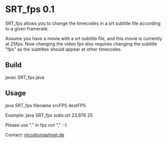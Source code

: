 SRT_fps 0.1
===========

SRT_fps allows you to change the timecodes in a srt subtitle file according to a given framerate.

Assume you have a movie with a srt subtitle file, and this movie is currently at 25fps. Now changing the video fps also requires changing the subtitle "fps" as the subtitles should appear at other timecodes.

Build
-----
javac SRT_fps.java

Usage
-----
java SRT_fps filename srcFPS destFPS

Example: java SRT_fps subs.srt 23.976 25

Please use "." in fps not "," :-)

Contact:
nico@smashnet.de
